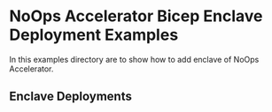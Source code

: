 # NoOps Accelerator Bicep Enclave Deployment Examples

In this examples directory are to show how to add enclave of NoOps Accelerator.

## Enclave Deployments
